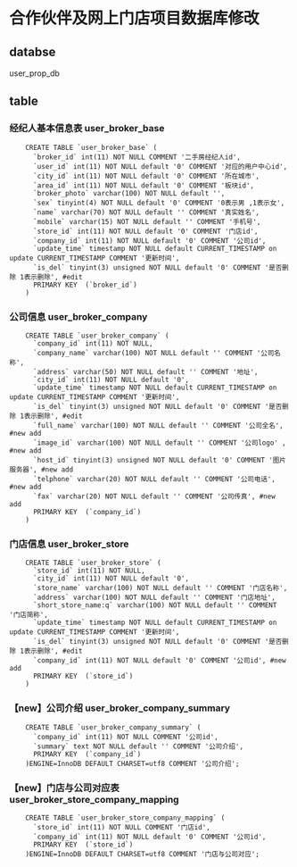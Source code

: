 # 合作伙伴及网上门店项目数据库修改

## databse
 
user_prop_db

## table

### 经纪人基本信息表 user_broker_base

        CREATE TABLE `user_broker_base` (
          `broker_id` int(11) NOT NULL COMMENT '二手房经纪人id',
          `user_id` int(11) NOT NULL default '0' COMMENT '对应的用户中心id',
          `city_id` int(11) NOT NULL default '0' COMMENT '所在城市',
          `area_id` int(11) NOT NULL default '0' COMMENT '板块id',
          `broker_photo` varchar(100) NOT NULL default '',
          `sex` tinyint(4) NOT NULL default '0' COMMENT '0表示男 ,1表示女',
          `name` varchar(70) NOT NULL default '' COMMENT '真实姓名',
          `mobile` varchar(15) NOT NULL default '' COMMENT '手机号',
          `store_id` int(11) NOT NULL default '0' COMMENT '门店id',
          `company_id` int(11) NOT NULL default '0' COMMENT '公司id',
          `update_time` timestamp NOT NULL default CURRENT_TIMESTAMP on update CURRENT_TIMESTAMP COMMENT '更新时间',
          `is_del` tinyint(3) unsigned NOT NULL default '0' COMMENT '是否删除 1表示删除', #edit
          PRIMARY KEY  (`broker_id`)
        )

### 公司信息 user_broker_company
        
        CREATE TABLE `user_broker_company` (
          `company_id` int(11) NOT NULL,
          `company_name` varchar(100) NOT NULL default '' COMMENT '公司名称',
          `address` varchar(50) NOT NULL default '' COMMENT '地址',
          `city_id` int(11) NOT NULL default '0',
          `update_time` timestamp NOT NULL default CURRENT_TIMESTAMP on update CURRENT_TIMESTAMP COMMENT '更新时间',
          `is_del` tinyint(3) unsigned NOT NULL default '0' COMMENT '是否删除 1表示删除', #edit
          `full_name` varchar(100) NOT NULL default '' COMMENT '公司全名', #new add
          `image_id` varchar(100) NOT NULL default '' COMMENT '公司logo' , #new add
          `host_id` tinyint(3) unsigned NOT NULL default '0' COMMENT '图片服务器', #new add
          `telphone` varchar(20) NOT NULL default '' COMMENT '公司电话', #new add
          `fax` varchar(20) NOT NULL default '' COMMENT '公司传真', #new add
          PRIMARY KEY  (`company_id`)
        )          
    

### 门店信息 user_broker_store
                
        CREATE TABLE `user_broker_store` (
          `store_id` int(11) NOT NULL,
          `city_id` int(11) NOT NULL default '0',
          `store_name` varchar(100) NOT NULL default '' COMMENT '门店名称',
          `address` varchar(100) NOT NULL default '' COMMENT '门店地址',
          `short_store_name:q` varchar(100) NOT NULL default '' COMMENT '门店简称',
          `update_time` timestamp NOT NULL default CURRENT_TIMESTAMP on update CURRENT_TIMESTAMP COMMENT '更新时间',
          `is_del` tinyint(3) unsigned NOT NULL default '0' COMMENT '是否删除 1表示删除', #edit
          `company_id` int(11) NOT NULL default '0' COMMENT '公司id', #new add
          PRIMARY KEY  (`store_id`)
        )


### 【new】公司介绍 user_broker_company_summary

        CREATE TABLE `user_broker_company_summary` (
          `company_id` int(11) NOT NULL COMMENT '公司id',
          `summary` text NOT NULL default '' COMMENT '公司介绍', 
          PRIMARY KEY  (`company_id`)
        )ENGINE=InnoDB DEFAULT CHARSET=utf8 COMMENT '公司介绍';


### 【new】门店与公司对应表 user_broker_store_company_mapping

        CREATE TABLE `user_broker_store_company_mapping` (
          `store_id` int(11) NOT NULL COMMENT '门店id', 
          `company_id` int(11) NOT NULL default '0' COMMENT '公司id', 
          PRIMARY KEY  (`store_id`)
        )ENGINE=InnoDB DEFAULT CHARSET=utf8 COMMENT '门店与公司对应';
